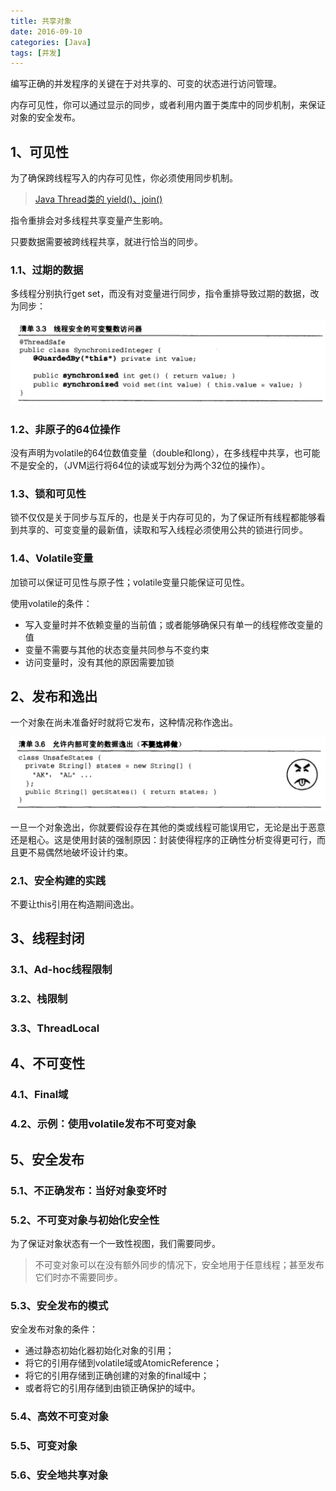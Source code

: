 ```yaml
---
title: 共享对象
date: 2016-09-10
categories: [Java]
tags: [并发]
---
```


编写正确的并发程序的关键在于对共享的、可变的状态进行访问管理。

内存可见性，你可以通过显示的同步，或者利用内置于类库中的同步机制，来保证对象的安全发布。

## 1、可见性

为了确保跨线程写入的内存可见性，你必须使用同步机制。

> [Java Thread类的 yield()、join()](http://blog.csdn.net/jjwwmlp456/article/details/38620439)

指令重排会对多线程共享变量产生影响。

只要数据需要被跨线程共享，就进行恰当的同步。

### 1.1、过期的数据

多线程分别执行get set，而没有对变量进行同步，指令重排导致过期的数据，改为同步：

![](https://raw.githubusercontent.com/arthinking/arthinking.github.io/blog/source/_posts/java/concurrency/media/14723956732424.jpg)

### 1.2、非原子的64位操作

没有声明为volatile的64位数值变量（double和long），在多线程中共享，也可能不是安全的，（JVM运行将64位的读或写划分为两个32位的操作）。

### 1.3、锁和可见性

锁不仅仅是关于同步与互斥的，也是关于内存可见的，为了保证所有线程都能够看到共享的、可变变量的最新值，读取和写入线程必须使用公共的锁进行同步。

### 1.4、Volatile变量

加锁可以保证可见性与原子性；volatile变量只能保证可见性。

使用volatile的条件：

* 写入变量时并不依赖变量的当前值；或者能够确保只有单一的线程修改变量的值
* 变量不需要与其他的状态变量共同参与不变约束
* 访问变量时，没有其他的原因需要加锁

## 2、发布和逸出

一个对象在尚未准备好时就将它发布，这种情况称作逸出。

![](https://raw.githubusercontent.com/arthinking/arthinking.github.io/blog/source/_posts/java/concurrency/media/14723974929330.jpg)

一旦一个对象逸出，你就要假设存在其他的类或线程可能误用它，无论是出于恶意还是粗心。这是使用封装的强制原因：封装使得程序的正确性分析变得更可行，而且更不易偶然地破坏设计约束。

### 2.1、安全构建的实践

不要让this引用在构造期间逸出。

## 3、线程封闭

### 3.1、Ad-hoc线程限制

### 3.2、栈限制

### 3.3、ThreadLocal

## 4、不可变性

### 4.1、Final域

### 4.2、示例：使用volatile发布不可变对象

## 5、安全发布

### 5.1、不正确发布：当好对象变坏时

### 5.2、不可变对象与初始化安全性

为了保证对象状态有一个一致性视图，我们需要同步。

> 不可变对象可以在没有额外同步的情况下，安全地用于任意线程；甚至发布它们时亦不需要同步。

### 5.3、安全发布的模式

安全发布对象的条件：

* 通过静态初始化器初始化对象的引用；
* 将它的引用存储到volatile域或AtomicReference；
* 将它的引用存储到正确创建的对象的final域中；
* 或者将它的引用存储到由锁正确保护的域中。

### 5.4、高效不可变对象

### 5.5、可变对象

### 5.6、安全地共享对象



